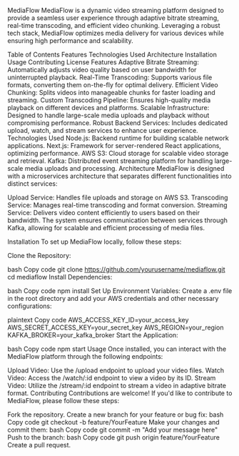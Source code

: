 MediaFlow
MediaFlow is a dynamic video streaming platform designed to provide a seamless user experience through adaptive bitrate streaming, real-time transcoding, and efficient video chunking. Leveraging a robust tech stack, MediaFlow optimizes media delivery for various devices while ensuring high performance and scalability.

Table of Contents
Features
Technologies Used
Architecture
Installation
Usage
Contributing
License
Features
Adaptive Bitrate Streaming: Automatically adjusts video quality based on user bandwidth for uninterrupted playback.
Real-Time Transcoding: Supports various file formats, converting them on-the-fly for optimal delivery.
Efficient Video Chunking: Splits videos into manageable chunks for faster loading and streaming.
Custom Transcoding Pipeline: Ensures high-quality media playback on different devices and platforms.
Scalable Infrastructure: Designed to handle large-scale media uploads and playback without compromising performance.
Robust Backend Services: Includes dedicated upload, watch, and stream services to enhance user experience.
Technologies Used
Node.js: Backend runtime for building scalable network applications.
Next.js: Framework for server-rendered React applications, optimizing performance.
AWS S3: Cloud storage for scalable video storage and retrieval.
Kafka: Distributed event streaming platform for handling large-scale media uploads and processing.
Architecture
MediaFlow is designed with a microservices architecture that separates different functionalities into distinct services:

Upload Service: Handles file uploads and storage on AWS S3.
Transcoding Service: Manages real-time transcoding and format conversion.
Streaming Service: Delivers video content efficiently to users based on their bandwidth.
The system ensures communication between services through Kafka, allowing for scalable and efficient processing of media files.

Installation
To set up MediaFlow locally, follow these steps:

Clone the Repository:

bash
Copy code
git clone https://github.com/yourusername/mediaflow.git
cd mediaflow
Install Dependencies:

bash
Copy code
npm install
Set Up Environment Variables: Create a .env file in the root directory and add your AWS credentials and other necessary configurations:

plaintext
Copy code
AWS_ACCESS_KEY_ID=your_access_key
AWS_SECRET_ACCESS_KEY=your_secret_key
AWS_REGION=your_region
KAFKA_BROKER=your_kafka_broker
Start the Application:

bash
Copy code
npm start
Usage
Once installed, you can interact with the MediaFlow platform through the following endpoints:

Upload Video: Use the /upload endpoint to upload your video files.
Watch Video: Access the /watch/:id endpoint to view a video by its ID.
Stream Video: Utilize the /stream/:id endpoint to stream a video in adaptive bitrate format.
Contributing
Contributions are welcome! If you'd like to contribute to MediaFlow, please follow these steps:

Fork the repository.
Create a new branch for your feature or bug fix:
bash
Copy code
git checkout -b feature/YourFeature
Make your changes and commit them:
bash
Copy code
git commit -m "Add your message here"
Push to the branch:
bash
Copy code
git push origin feature/YourFeature
Create a pull request.
